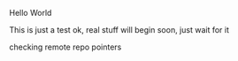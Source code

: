 Hello World

This is just a test ok, real stuff will begin soon, just wait for it

checking remote repo pointers
